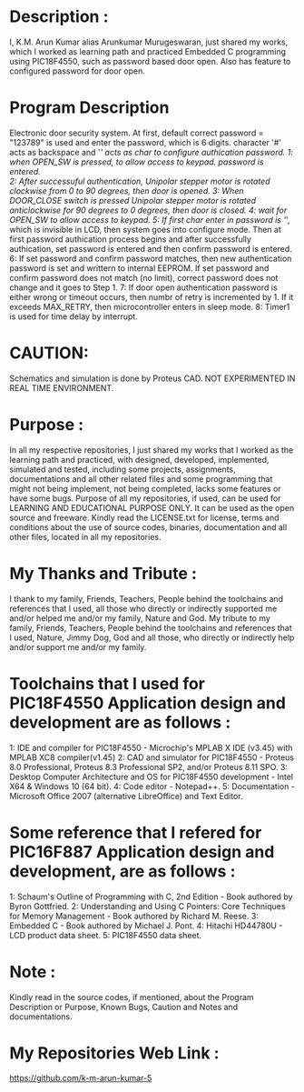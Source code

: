 ﻿Description :
=============
I, K.M. Arun Kumar alias Arunkumar Murugeswaran, just shared my works, which I worked as learning path and practiced Embedded C programming using PIC18F4550, such as password based door open. Also has feature to configured password for door open. 

Program Description
===================
Electronic door security system. At first, default correct password = "123789" is used and enter the password, which is 6 digits. character '#' acts as backspace and '*' acts as char to configure authication password. 
1: when OPEN_SW is pressed, to allow access to keypad. password is entered.						  
2:  After successuful authentication, Unipolar stepper motor is rotated clockwise from 0 to 90 degrees, then door is opened. 
3:  When DOOR_CLOSE switch is pressed Unipolar stepper motor is rotated anticlockwise for 90 degrees to 0 degrees, then door is closed. 
4:  wait for OPEN_SW to allow access to keypad. 
5:  If first char enter in password is '*', which is invisible in LCD, then system goes into configure mode. Then at first password authication process begins and after successfully authication, set password is entered and then confirm password is entered. 
6: If set password and confirm password matches, then new authentication password is set and writtern to internal EEPROM. If set password and confirm password does not match (no limit), correct password does not change and it goes to Step 1. 
7: If door open authentication password is either wrong or timeout occurs, then numbr of retry is incremented by 1. If it exceeds MAX_RETRY, then microcontroller enters in sleep mode.
8: Timer1 is used for time delay by interrupt.  

CAUTION:
========
Schematics and simulation is done by Proteus CAD. NOT EXPERIMENTED IN REAL TIME ENVIRONMENT.

Purpose :
=========
In all my respective repositories, I just shared my works that I worked as the learning path and practiced, with designed, developed, implemented, simulated and tested, including some projects, assignments, documentations and all other related files and some programming that might not being implement, not being completed, lacks some features or have some bugs. Purpose of all my repositories, if used, can be used for LEARNING AND EDUCATIONAL PURPOSE ONLY. It can be used as the open source and freeware. Kindly read the LICENSE.txt for license, terms and conditions about the use of source codes, binaries, documentation and all other files, located in all my repositories. 

My Thanks and Tribute :
========================
I thank to my family, Friends, Teachers, People behind the toolchains and references that I used, all those who directly or indirectly supported me and/or helped me and/or my family, Nature and God. My tribute to my family, Friends, Teachers, People behind the toolchains and references that I used, Nature, Jimmy Dog, God and all those, who directly or indirectly help and/or support me and/or my family.

Toolchains that I used for PIC18F4550 Application design and development are as follows :
=========================================================================================
1: IDE and compiler for PIC18F4550                                           - Microchip's MPLAB X IDE (v3.45) with MPLAB XC8 compiler(v1.45) 
2: CAD and simulator for PIC18F4550                                          - Proteus 8.0 Professional, Proteus 8.3 Professional SP2, and/or Proteus 8.11 SPO.
3: Desktop Computer Architecture and OS for PIC18F4550 development           - Intel X64 & Windows 10 (64 bit).
4: Code editor                                                               - Notepad++.
5: Documentation                                                             - Microsoft Office 2007 (alternative LibreOffice) and Text Editor.

Some reference that I refered for PIC16F887  Application design and development, are as follows :
==================================================================================================
1: Schaum's Outline of Programming with C, 2nd Edition - Book authored by Byron Gottfried.
2: Understanding and Using C Pointers: Core Techniques for Memory Management - Book authored by Richard M. Reese. 
3: Embedded C - Book authored by Michael J. Pont.
4: Hitachi HD44780U - LCD product data sheet.
5: PIC18F4550 data sheet.

Note :
======
Kindly read in the source codes, if mentioned, about the Program Description or Purpose, Known Bugs, Caution and Notes and documentations. 

My Repositories Web Link :
==========================
https://github.com/k-m-arun-kumar-5


